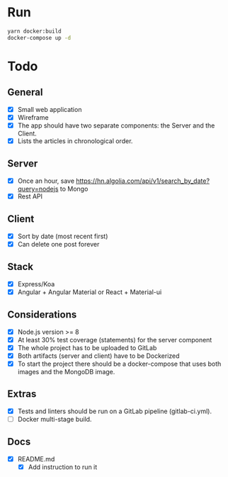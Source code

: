 # Run

```bash
yarn docker:build
docker-compose up -d
```

# Todo

## General

- [X] Small web application
- [X] Wireframe
- [X] The app should have two separate components: the Server and the Client.
- [X] Lists the articles in chronological order.

## Server

- [X] Once an hour, save https://hn.algolia.com/api/v1/search_by_date?query=nodejs to Mongo
- [X] Rest API

## Client

- [X] Sort by date (most recent first)
- [X] Can delete one post forever

## Stack

- [X] Express/Koa
- [X] Angular + Angular Material or React + Material-ui

## Considerations

- [X] Node.js version >= 8
- [X] At least 30% test coverage (statements) for the server component
- [X] The whole project has to be uploaded to GitLab
- [X] Both artifacts (server and client) have to be Dockerized
- [X] To start the project there should be a docker-compose that uses both images and the
MongoDB image.

## Extras

- [X] Tests and linters should be run on a GitLab pipeline (gitlab-ci.yml).
- [ ] Docker multi-stage build.

## Docs

- [X] README.md
  - [X] Add instruction to run it